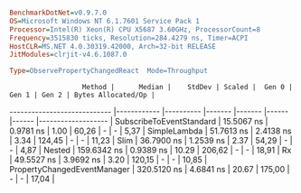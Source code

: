 ```ini

BenchmarkDotNet=v0.9.7.0
OS=Microsoft Windows NT 6.1.7601 Service Pack 1
Processor=Intel(R) Xeon(R) CPU X5687 3.60GHz, ProcessorCount=8
Frequency=3515830 ticks, Resolution=284.4279 ns, Timer=ACPI
HostCLR=MS.NET 4.0.30319.42000, Arch=32-bit RELEASE
JitModules=clrjit-v4.6.1087.0

Type=ObservePropertyChangedReact  Mode=Throughput  

```
                      Method |      Median |    StdDev | Scaled |  Gen 0 | Gen 1 | Gen 2 | Bytes Allocated/Op |
---------------------------- |------------ |---------- |------- |------- |------ |------ |------------------- |
    SubscribeToEventStandard |  15.5067 ns | 0.9781 ns |   1.00 |  60,26 |     - |     - |               5,37 |
                SimpleLambda |  51.7613 ns | 2.4138 ns |   3.34 | 124,45 |     - |     - |              11,23 |
                        Slim |  36.7900 ns | 1.2539 ns |   2.37 |  54,29 |     - |     - |               4,87 |
                      Nested | 159.6342 ns | 0.9389 ns |  10.29 | 206,62 |     - |     - |              18,91 |
                          Rx |  49.5527 ns | 3.9692 ns |   3.20 | 120,15 |     - |     - |              10,85 |
 PropertyChangedEventManager | 320.5120 ns | 4.6841 ns |  20.67 | 175,00 |     - |     - |              17,04 |
